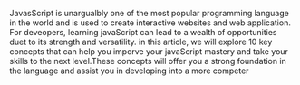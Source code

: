 JavasScript is unargualbly one  of the most popular programming language in the world and is used to create interactive websites and web application. For deveopers, learning javaScript can lead to a wealth of opportunities duet to its strength and versatility. in this article, we will explore 10 key concepts that can help you imporve your javaScript mastery and take your skills to the next level.These concepts will offer you a strong foundation in the language and assist you in developing into a more competer